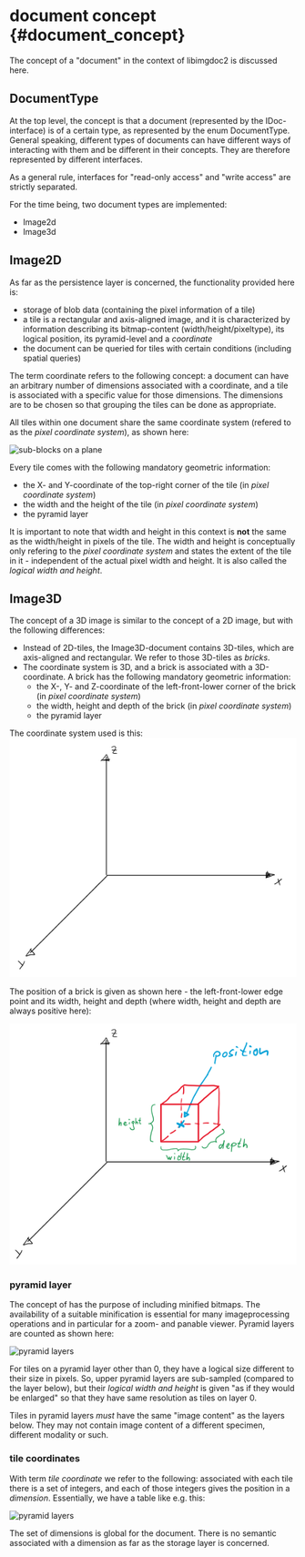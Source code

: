 ﻿# document concept               {#document_concept}

The concept of a "document" in the context of libimgdoc2 is discussed here.

## DocumentType

At the top level, the concept is that a document (represented by the IDoc-interface) is of a certain type,
as represented by the enum DocumentType. General speaking, different types of documents can have different 
ways of interacting with them and be different in their concepts. They are therefore represented
by different interfaces.

As a general rule, interfaces for "read-only access" and "write access" are strictly separated.

For the time being, two document types are implemented:
* Image2d
* Image3d

## Image2D

As far as the persistence layer is concerned, the functionality provided here is:

* storage of blob data (containing the pixel information of a tile)
* a tile is a rectangular and axis-aligned image, and it is characterized by information describing its bitmap-content 
   (width/height/pixeltype), its logical position, its pyramid-level and a _coordinate_
* the document can be queried for tiles with certain conditions (including spatial queries)

The term coordinate refers to the following concept: a document can have an arbitrary number of dimensions
associated with a coordinate, and a tile is associated with a specific value for those dimensions.
The dimensions are to be chosen so that grouping the tiles can be done as appropriate.

All tiles within one document share the same coordinate system (refered to as the _pixel coordinate system_), as shown here:

![sub-blocks on a plane](images/document_concepts_1.PNG "document_concepts_1")

Every tile comes with the following mandatory geometric information:

* the X- and Y-coordinate of the top-right corner of the tile (in _pixel coordinate system_)
* the width and the height of the tile (in _pixel coordinate system_)
* the pyramid layer

It is important to note that width and height in this context is **not** the same as the width/height in pixels of the tile. The width
and height is conceptually only refering to the _pixel coordinate system_ and states the extent of the tile in it - independent of the actual
pixel width and height. It is also called the _logical width and height_.

## Image3D

The concept of a 3D image is similar to the concept of a 2D image, but with the following differences:
* Instead of 2D-tiles, the Image3D-document contains 3D-tiles, which are axis-aligned and rectangular. We refer to those 3D-tiles as _bricks_.
* The coordinate system is 3D, and a brick is associated with a 3D-coordinate. A brick has the following mandatory geometric information:
  * the X-, Y- and Z-coordinate of the left-front-lower corner of the brick (in _pixel coordinate system_)
  * the width, height and depth of the brick (in _pixel coordinate system_)
  * the pyramid layer

The coordinate system used is this:
![image3d_coordinate_system](images/document_concepts_Image3d_cs.PNG "Image3D coordinate system")

The position of a brick is given as shown here - the left-front-lower edge point and its width, height and depth (where width, height and
depth are always positive here):

![image3d_geometry_of_brick](images/document_concepts_Image3d_brickposition.PNG "Image3D brick position")


### pyramid layer

The concept of has the purpose of including minified bitmaps. The availability of a suitable minification is essential for many image​
processing operations and in particular for a zoom- and panable viewer.
Pyramid layers are counted as shown here:

![pyramid layers](images/document_concepts_2.PNG "pyramid layers")

For tiles on a pyramid layer other than 0, they have a logical size different to their size in pixels. So, upper pyramid layers are sub-sampled
(compared to the layer below), but their _logical width and height_ is given "as if they would be enlarged" so that they have same resolution as
tiles on layer 0.

Tiles in pyramid layers *must* have the same "image content" as the layers below. They may not contain image content of a different specimen, different
modality or such.

### tile coordinates

With term _tile coordinate_ we refer to the following: associated with each tile there is a set of integers, and each of those integers gives the position
in a _dimension_. Essentially, we have a table like e.g. this:

![pyramid layers](images/document_concepts_3.PNG "tile coordinates")

The set of dimensions is global for the document. There is no semantic associated with a dimension as far as the storage layer is concerned.



